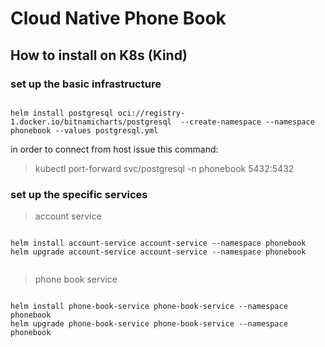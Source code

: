 # Cloud Native Phone Book

## How to install on K8s (Kind)

### set up the basic infrastructure

```shell

helm install postgresql oci://registry-1.docker.io/bitnamicharts/postgresql  --create-namespace --namespace phonebook --values postgresql.yml

```
in order to connect from host issue this command:

> kubectl port-forward svc/postgresql -n phonebook  5432:5432

### set up the specific services

> account service
```shell

helm install account-service account-service --namespace phonebook
helm upgrade account-service account-service --namespace phonebook


```
> phone book service
```shell

helm install phone-book-service phone-book-service --namespace phonebook
helm upgrade phone-book-service phone-book-service --namespace phonebook


```